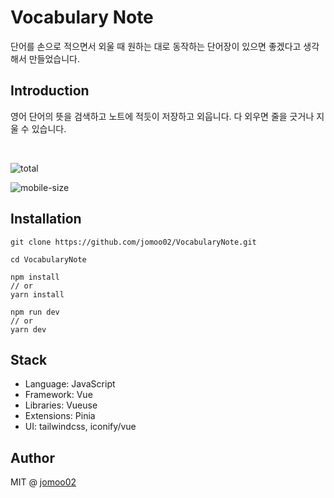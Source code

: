 # Vocabulary Note
단어를 손으로 적으면서 외울 때 원하는 대로 동작하는 단어장이 있으면 좋겠다고 생각해서 만들었습니다.

## Introduction
영어 단어의 뜻을 검색하고 노트에 적듯이 저장하고 외웁니다. 다 외우면 줄을 긋거나 지울 수 있습니다.  

<br />

<div>

![total](https://user-images.githubusercontent.com/86420174/216611415-9957d440-0c89-4909-a353-7a3b27df2b90.gif)

![mobile-size](https://user-images.githubusercontent.com/86420174/216611998-1d6699b8-bd5d-48a1-ada4-85e1c8a56ab4.png)

</div>

## Installation
```
git clone https://github.com/jomoo02/VocabularyNote.git
```

```
cd VocabularyNote
```

```
npm install
// or
yarn install
```

```
npm run dev
// or
yarn dev
```

## Stack
- Language: JavaScript
- Framework: Vue
- Libraries: Vueuse
- Extensions: Pinia
- UI: tailwindcss, iconify/vue  


## Author
MIT @ [jomoo02](https://github.com/jomoo02)